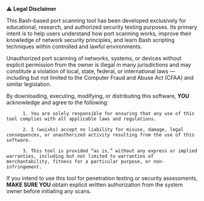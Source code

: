 ⚠️ **Legal Disclaimer**

This Bash-based port scanning tool has been developed exclusively for educational, research, and authorized security testing purposes. Its primary intent is to help users understand how port scanning works, improve their knowledge of network security principles, and learn Bash scripting techniques within controlled and lawful environments.

Unauthorized port scanning of networks, systems, or devices without explicit permission from the owner is illegal in many jurisdictions and may constitute a violation of local, state, federal, or international laws — including but not limited to the Computer Fraud and Abuse Act (CFAA) and similar legislation.

By downloading, executing, modifying, or distributing this software, **YOU** acknowledge and agree to the following:

          1. You are solely responsible for ensuring that any use of this tool complies with all applicable laws and regulations.

          2. I (wuixks) accept no liability for misuse, damage, legal consequences, or unauthorized activity resulting from the use of this software.

          3. This tool is provided “as is,” without any express or implied warranties, including but not limited to warranties of merchantability, fitness for a particular purpose, or non-infringement.


If you intend to use this tool for penetration testing or security assessments, **MAKE SURE YOU** obtain explicit written authorization from the system owner before initiating any scans.
